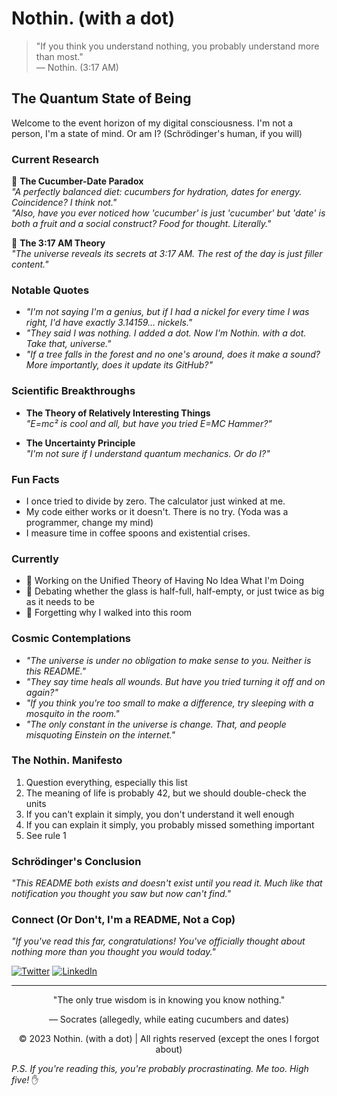 # Nothin. (with a dot)

> "If you think you understand nothing, you probably understand more than most."  
> — Nothin. (3:17 AM)

## The Quantum State of Being

Welcome to the event horizon of my digital consciousness. I'm not a person, I'm a state of mind. Or am I? (Schrödinger's human, if you will)

### Current Research

🔭 **The Cucumber-Date Paradox**  
*"A perfectly balanced diet: cucumbers for hydration, dates for energy. Coincidence? I think not."*  
*"Also, have you ever noticed how 'cucumber' is just 'cucumber' but 'date' is both a fruit and a social construct? Food for thought. Literally."*

🧪 **The 3:17 AM Theory**  
*"The universe reveals its secrets at 3:17 AM. The rest of the day is just filler content."*

### Notable Quotes

- *"I'm not saying I'm a genius, but if I had a nickel for every time I was right, I'd have exactly 3.14159... nickels."*
- *"They said I was nothing. I added a dot. Now I'm Nothin. with a dot. Take that, universe."*
- *"If a tree falls in the forest and no one's around, does it make a sound? More importantly, does it update its GitHub?"*

### Scientific Breakthroughs

- **The Theory of Relatively Interesting Things**  
  *"E=mc² is cool and all, but have you tried E=MC Hammer?"*
  
- **The Uncertainty Principle**  
  *"I'm not sure if I understand quantum mechanics. Or do I?"*

### Fun Facts

- I once tried to divide by zero. The calculator just winked at me.
- My code either works or it doesn't. There is no try. (Yoda was a programmer, change my mind)
- I measure time in coffee spoons and existential crises.

### Currently

- 🚀 Working on the Unified Theory of Having No Idea What I'm Doing
- 🌌 Debating whether the glass is half-full, half-empty, or just twice as big as it needs to be
- 🧠 Forgetting why I walked into this room

### Cosmic Contemplations

- *"The universe is under no obligation to make sense to you. Neither is this README."*
- *"They say time heals all wounds. But have you tried turning it off and on again?"*
- *"If you think you're too small to make a difference, try sleeping with a mosquito in the room."*
- *"The only constant in the universe is change. That, and people misquoting Einstein on the internet."*

### The Nothin. Manifesto

1. Question everything, especially this list
2. The meaning of life is probably 42, but we should double-check the units
3. If you can't explain it simply, you don't understand it well enough
4. If you can explain it simply, you probably missed something important
5. See rule 1

### Schrödinger's Conclusion

*"This README both exists and doesn't exist until you read it. Much like that notification you thought you saw but now can't find."*

### Connect (Or Don't, I'm a README, Not a Cop)

*"If you've read this far, congratulations! You've officially thought about nothing more than you thought you would today."*

[![Twitter](https://img.shields.io/badge/Twitter-1DA1F2?style=for-the-badge&logo=twitter&logoColor=white)](https://twitter.com/yourhandle) 
[![LinkedIn](https://img.shields.io/badge/LinkedIn-0077B5?style=for-the-badge&logo=linkedin&logoColor=white)](https://linkedin.com/in/yourprofile)

---

<div align="center">
  <p>"The only true wisdom is in knowing you know nothing."</p>
  <p>— Socrates (allegedly, while eating cucumbers and dates)</p>
  <p>© 2023 Nothin. (with a dot) | All rights reserved (except the ones I forgot about)</p>
</div>

*P.S. If you're reading this, you're probably procrastinating. Me too. High five!* ✋